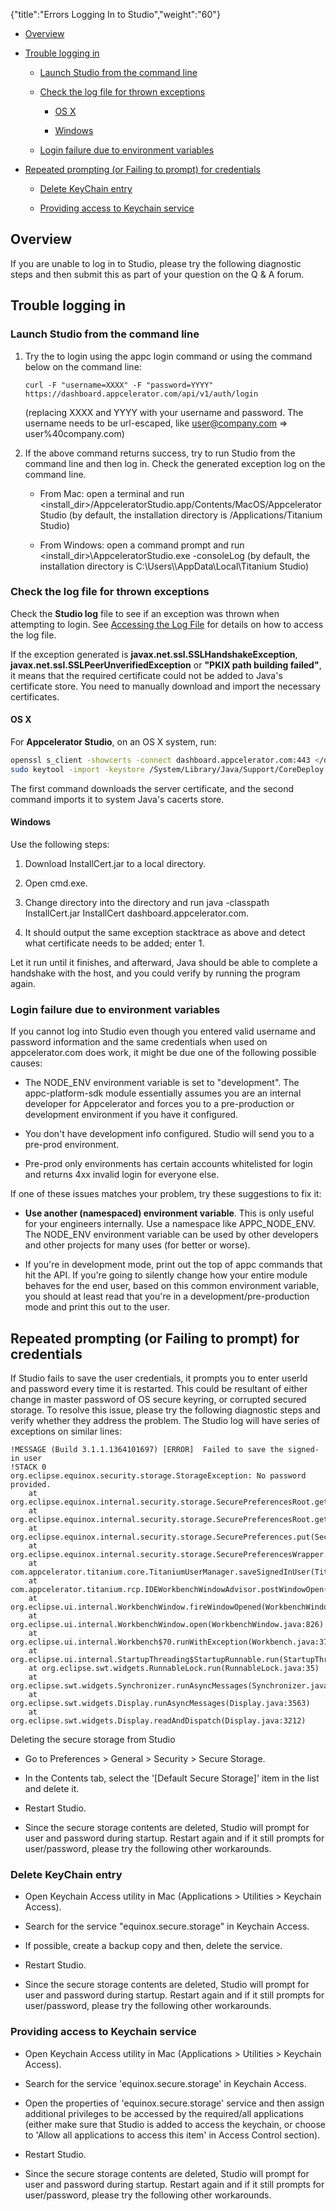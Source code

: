 {"title":"Errors Logging In to Studio","weight":"60"}

* [Overview](#overview)

* [Trouble logging in](#trouble-logging-in)

    * [Launch Studio from the command line](#launch-studio-from-the-command-line)

    * [Check the log file for thrown exceptions](#check-the-log-file-for-thrown-exceptions)

        * [OS X](#os-x)

        * [Windows](#windows)

    * [Login failure due to environment variables](#login-failure-due-to-environment-variables)

* [Repeated prompting (or Failing to prompt) for credentials](#repeated-prompting-or-failing-to-prompt-for-credentials)

    * [Delete KeyChain entry](#delete-keychain-entry)

    * [Providing access to Keychain service](#providing-access-to-keychain-service)

## Overview

If you are unable to log in to Studio, please try the following diagnostic steps and then submit this as part of your question on the Q & A forum.

## Trouble logging in

### Launch Studio from the command line

1. Try the to login using the appc login command or using the command below on the command line:

    ```
    curl -F "username=XXXX" -F "password=YYYY" https://dashboard.appcelerator.com/api/v1/auth/login
    ```

    (replacing XXXX and YYYY with your username and password. The username needs to be url-escaped, like user@company.com => user%40company.com)

2. If the above command returns success, try to run Studio from the command line and then log in. Check the generated exception log on the command line.

    * From Mac: open a terminal and run <install\_dir>/AppceleratorStudio.app/Contents/MacOS/AppceleratorStudio (by default, the installation directory is /Applications/Titanium Studio)

    * From Windows: open a command prompt and run <install\_dir>\\AppceleratorStudio.exe -consoleLog (by default, the installation directory is C:\\Users\\<username>\\AppData\\Local\\Titanium Studio)

### Check the log file for thrown exceptions

Check the **Studio log** file to see if an exception was thrown when attempting to login. See [Accessing the Log File](/docs/appc/Axway_Appcelerator_Studio/Axway_Appcelerator_Studio_Guide/Studio_Troubleshooting/Accessing_the_Log_File/) for details on how to access the log file.

If the exception generated is **javax.net.ssl.SSLHandshakeException**, **javax.net.ssl.SSLPeerUnverifiedException** or **"PKIX path building failed"**, it means that the required certificate could not be added to Java's certificate store. You need to manually download and import the necessary certificates.

#### OS X

For **Appcelerator Studio**, on an OS X system, run:

```bash
openssl s_client -showcerts -connect dashboard.appcelerator.com:443 </dev/null 2>/dev/null|openssl x509 -outform PEM >dashboard.pem
sudo keytool -import -keystore /System/Library/Java/Support/CoreDeploy.bundle/Contents/Home/lib/security/cacerts -alias dashboard -file dashboard.pem
```

The first command downloads the server certificate, and the second command imports it to system Java's cacerts store.

#### Windows

Use the following steps:

1. Download InstallCert.jar to a local directory.

2. Open cmd.exe.

3. Change directory into the directory and run java -classpath InstallCert.jar InstallCert dashboard.appcelerator.com.

4. It should output the same exception stacktrace as above and detect what certificate needs to be added; enter 1.

Let it run until it finishes, and afterward, Java should be able to complete a handshake with the host, and you could verify by running the program again.

### Login failure due to environment variables

If you cannot log into Studio even though you entered valid username and password information and the same credentials when used on appcelerator.com does work, it might be due one of the following possible causes:

* The NODE\_ENV environment variable is set to "development". The appc-platform-sdk module essentially assumes you are an internal developer for Appcelerator and forces you to a pre-production or development environment if you have it configured.

* You don't have development info configured. Studio will send you to a pre-prod environment.

* Pre-prod only environments has certain accounts whitelisted for login and returns 4xx invalid login for everyone else.

If one of these issues matches your problem, try these suggestions to fix it:

* **Use another (namespaced) environment variable**. This is only useful for your engineers internally. Use a namespace like APPC\_NODE\_ENV. The NODE\_ENV environment variable can be used by other developers and other projects for many uses (for better or worse).

* If you're in development mode, print out the top of appc commands that hit the API. If you're going to silently change how your entire module behaves for the end user, based on this common environment variable, you should at least read that you're in a development/pre-production mode and print this out to the user.

## Repeated prompting (or Failing to prompt) for credentials

If Studio fails to save the user credentials, it prompts you to enter userId and password every time it is restarted. This could be resultant of either change in master password of OS secure keyring, or corrupted secured storage. To resolve this issue, please try the following diagnostic steps and verify whether they address the problem. The Studio log will have series of exceptions on similar lines:

```
!MESSAGE (Build 3.1.1.1364101697) [ERROR]  Failed to save the signed-in user
!STACK 0
org.eclipse.equinox.security.storage.StorageException: No password provided.
    at org.eclipse.equinox.internal.security.storage.SecurePreferencesRoot.getModulePassword(SecurePreferencesRoot.java:304)
    at org.eclipse.equinox.internal.security.storage.SecurePreferencesRoot.getPassword(SecurePreferencesRoot.java:224)
    at org.eclipse.equinox.internal.security.storage.SecurePreferences.put(SecurePreferences.java:224)
    at org.eclipse.equinox.internal.security.storage.SecurePreferencesWrapper.put(SecurePreferencesWrapper.java:110)
    at com.appcelerator.titanium.core.TitaniumUserManager.saveSignedInUser(TitaniumUserManager.java:474)
    at com.appcelerator.titanium.rcp.IDEWorkbenchWindowAdvisor.postWindowOpen(IDEWorkbenchWindowAdvisor.java:376)
    at org.eclipse.ui.internal.WorkbenchWindow.fireWindowOpened(WorkbenchWindow.java:1365)
    at org.eclipse.ui.internal.WorkbenchWindow.open(WorkbenchWindow.java:826)
    at org.eclipse.ui.internal.Workbench$70.runWithException(Workbench.java:3724)
    at org.eclipse.ui.internal.StartupThreading$StartupRunnable.run(StartupThreading.java:31)
    at org.eclipse.swt.widgets.RunnableLock.run(RunnableLock.java:35)
    at org.eclipse.swt.widgets.Synchronizer.runAsyncMessages(Synchronizer.java:135)
    at org.eclipse.swt.widgets.Display.runAsyncMessages(Display.java:3563)
    at org.eclipse.swt.widgets.Display.readAndDispatch(Display.java:3212)
```

Deleting the secure storage from Studio

* Go to Preferences > General > Security > Secure Storage.

* In the Contents tab, select the '\[Default Secure Storage\]' item in the list and delete it.

* Restart Studio.

* Since the secure storage contents are deleted, Studio will prompt for user and password during startup. Restart again and if it still prompts for user/password, please try the following other workarounds.

### Delete KeyChain entry

* Open Keychain Access utility in Mac (Applications > Utilities > Keychain Access).

* Search for the service "equinox.secure.storage" in Keychain Access.

* If possible, create a backup copy and then, delete the service.

* Restart Studio.

* Since the secure storage contents are deleted, Studio will prompt for user and password during startup. Restart again and if it still prompts for user/password, please try the following other workarounds.

### Providing access to Keychain service

* Open Keychain Access utility in Mac (Applications > Utilities > Keychain Access).

* Search for the service 'equinox.secure.storage' in Keychain Access.

* Open the properties of 'equinox.secure.storage' service and then assign additional privileges to be accessed by the required/all applications (either make sure that Studio is added to access the keychain, or choose to 'Allow all applications to access this item' in Access Control section).

* Restart Studio.

* Since the secure storage contents are deleted, Studio will prompt for user and password during startup. Restart again and if it still prompts for user/password, please try the following other workarounds.
